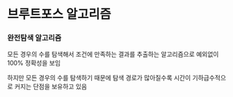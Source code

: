 
# 브루트포스 알고리즘


### 완전탐색 알고리즘
모든 경우의 수를 탐색해서 조건에 만족하는 결과를 추출하는 알고리즘으로 예외없이 100% 정확성을 보임

하지만 모든 경우의 수를 탐색하기 때문에 탐색 경로가 많아질수록 시간이 기하급수적으로 커지는 단점을 보유하고 있음
